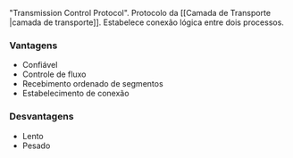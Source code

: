 "Transmission Control Protocol". Protocolo da [[Camada de Transporte |camada de transporte]]. Estabelece conexão lógica entre dois processos.

### Vantagens
* Confiável
* Controle de fluxo
* Recebimento ordenado de segmentos
* Estabelecimento de conexão

### Desvantagens
* Lento
* Pesado